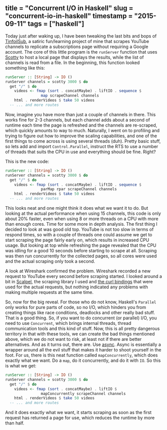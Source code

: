 title = "Concurrent I/O in Haskell"
slug = "concurrent-io-in-haskell"
timestamp = "2015-09-11"
tags = ["haskell"]
---
Today just after waking up, I have been tweaking the last bits and bops of [TinfoilSub](https://github.com/sulami/tinfoilsub), a satiric fun/learning project of mine that scrapes YouTube channels to replicate a subscriptions page without requiring a Google account. The core of this little program is the `runServer` function that uses [Scotty](https://hackage.haskell.org/package/scotty) to host a local page that displays the results, while the list of channels is read from a file. In the beginning, this function looked something like this:

```haskell
runServer :: [String] -> IO ()
runServer channels = scotty 3000 $ do
  get "/" $ do
    videos <- fmap (sort . concatMaybe) . liftIO . sequence $
                map scrapeChannel channels
    html . renderVideos $ take 50 videos
  -- ... and more routes
```

Now, imagine you have more than just a couple of channels in there. This works fine for 2-3 channels, but each channel adds about a second of runtime each time the page is refreshed and the channels are re-scraped, which quickly amounts to way to much. Naturally, I went on to profiling and trying to figure out how to improve the scaling capabilities, and one of the first things to come across is using several threads (duh). Pretty basic stuff, so lets add and import `Control.Parallel`, instruct the RTS to use a number of threads that suits the CPU in use and everything should be fine. Right?

This is the new code:

```haskell
runServer :: [String] -> IO ()
runServer channels = scotty 3000 $ do
  get "/" $ do
    videos <- fmap (sort . concatMaybe) . liftIO . sequence $
                parMap rpar scrapeChannel channels
    html . renderVideos $ take 50 videos
  -- ... and more routes
```

This looks neat and one might think it does what we want it to do. But looking at the actual performance when using 15 channels, this code is only about 20% faster, even when using 8 or more threads on a CPU with more than enough cores. Time for some more in depth analysis. The first thing I decided to look at was good old top. YouTube is not too slow in terms of respond times, so with a couple of threads one could assume we get to start scraping the page fairly early on, which results in increased CPU usage. But looking at top while refreshing the page revealed that the CPU was idling for a good 10 seconds before starting to scrape at all. Scraping was then run concurrently for the collected pages, so all cores were used and the actual scraping only took a second.

A look at Wireshark confirmed the problem. Wireshark recorded a new request to YouTube every second before scraping started. I looked around a bit in [Scalpel](https://hackage.haskell.org/package/scalpel), the scraping library I used and [the curl bindings](https://hackage.haskell.org/package/curl) that were used for the actual requests, but nothing indicated any problems with making multiple requests at the same time.

So, now for the big reveal. For those who do not know, Haskell's `Parallel` only works for pure parts of code, so no I/O, which hinders you from creating things like race conditions, deadlocks and other really bad stuff. That is a good thing. So, if you want to do concurrent (or parallel) I/O, you need to use `Concurrent`, which brings internal threads, thread communication tools and this kind of stuff. Now, this is all pretty dangerous territory in that with these tools, we can create the bad things mentioned above, which we do not want to risk, at least not if there are better alternatives. And as it turns out, there are. Use [async](https://hackage.haskell.org/package/async). Async is essentially a wrapper around all the evil stuff that makes it harder to shoot yourself in the foot. For us, there is this neat function called `mapConcurrently`, which does exactly what we want. Do a `map`, do it concurrently, and do it with `IO`. So this is what we get:

```haskell
runServer :: [String] -> IO ()
runServer channels = scotty 3000 $ do
  get "/" $ do
    videos <- fmap (sort . concatMaybe) . liftIO $
                mapConcurrently scrapeChannel channels
    html . renderVideos $ take 50 videos
  -- ... and more routes
```

And it does exactly what we want, it starts scraping as soon as the first request has returned a page for use, which reduces the runtime by more than half.
